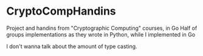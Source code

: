 # CryptoCompHandins
Project and handins from "Cryptographic Computing" courses, in Go
Half of groups implementations as they wrote in Python, while I implemented in Go

I don't wanna talk about the amount of type casting.
